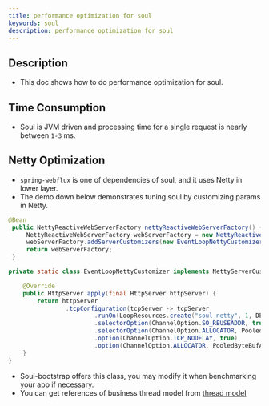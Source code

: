```yaml
---
title: performance optimization for soul
keywords: soul
description: performance optimization for soul
---
```


## Description

* This doc shows how to do performance optimization for soul.

## Time Consumption

* Soul is JVM driven and processing time for a single request is nearly between `1-3` ms.

## Netty Optimization

* `spring-webflux` is one of dependencies of soul, and it uses Netty in lower layer.
* The demo down below demonstrates tuning soul by customizing params in Netty.

```java
@Bean
 public NettyReactiveWebServerFactory nettyReactiveWebServerFactory() {
     NettyReactiveWebServerFactory webServerFactory = new NettyReactiveWebServerFactory();
     webServerFactory.addServerCustomizers(new EventLoopNettyCustomizer());
     return webServerFactory;
 }

private static class EventLoopNettyCustomizer implements NettyServerCustomizer {

    @Override
    public HttpServer apply(final HttpServer httpServer) {
        return httpServer
                .tcpConfiguration(tcpServer -> tcpServer
                        .runOn(LoopResources.create("soul-netty", 1, DEFAULT_IO_WORKER_COUNT, true), false)
                        .selectorOption(ChannelOption.SO_REUSEADDR, true)
                        .selectorOption(ChannelOption.ALLOCATOR, PooledByteBufAllocator.DEFAULT)
                        .option(ChannelOption.TCP_NODELAY, true)
                        .option(ChannelOption.ALLOCATOR, PooledByteBufAllocator.DEFAULT));
    }
}
```

* Soul-bootstrap offers this class, you may modify it when benchmarking your app if necessary.
* You can get references of business thread model from [thread model](../thread)

